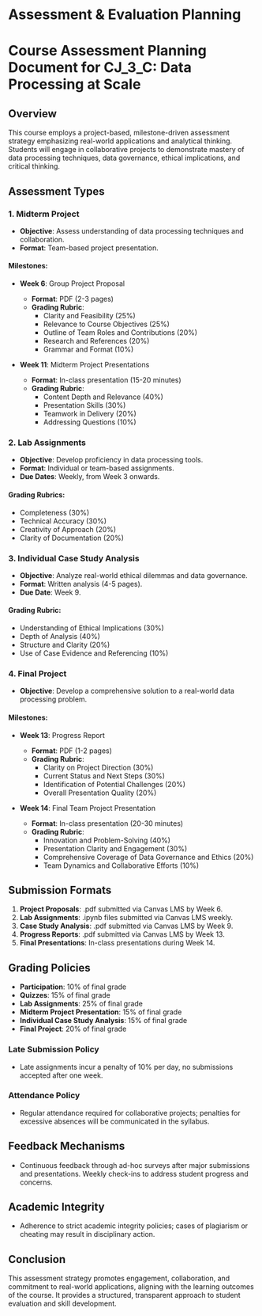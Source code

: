 Assessment & Evaluation Planning
================================

# Course Assessment Planning Document for CJ_3_C: Data Processing at Scale

## Overview
This course employs a project-based, milestone-driven assessment strategy emphasizing real-world applications and analytical thinking. Students will engage in collaborative projects to demonstrate mastery of data processing techniques, data governance, ethical implications, and critical thinking.

## Assessment Types

### 1. **Midterm Project**
- **Objective**: Assess understanding of data processing techniques and collaboration.
- **Format**: Team-based project presentation.
  
#### **Milestones**:
- **Week 6**: Group Project Proposal
  - **Format**: PDF (2-3 pages)
  - **Grading Rubric**:
    - Clarity and Feasibility (25%)
    - Relevance to Course Objectives (25%)
    - Outline of Team Roles and Contributions (20%)
    - Research and References (20%)
    - Grammar and Format (10%)
  
- **Week 11**: Midterm Project Presentations
  - **Format**: In-class presentation (15-20 minutes)
  - **Grading Rubric**:
    - Content Depth and Relevance (40%)
    - Presentation Skills (30%)
    - Teamwork in Delivery (20%)
    - Addressing Questions (10%)

### 2. **Lab Assignments**
- **Objective**: Develop proficiency in data processing tools.
- **Format**: Individual or team-based assignments.
- **Due Dates**: Weekly, from Week 3 onwards.
  
#### **Grading Rubrics**:
- Completeness (30%)
- Technical Accuracy (30%)
- Creativity of Approach (20%)
- Clarity of Documentation (20%)

### 3. **Individual Case Study Analysis**
- **Objective**: Analyze real-world ethical dilemmas and data governance.
- **Format**: Written analysis (4-5 pages).
- **Due Date**: Week 9.
  
#### **Grading Rubric**:
- Understanding of Ethical Implications (30%)
- Depth of Analysis (40%)
- Structure and Clarity (20%)
- Use of Case Evidence and Referencing (10%)

### 4. **Final Project**
- **Objective**: Develop a comprehensive solution to a real-world data processing problem.
  
#### **Milestones**:
- **Week 13**: Progress Report
  - **Format**: PDF (1-2 pages)
  - **Grading Rubric**:
    - Clarity on Project Direction (30%)
    - Current Status and Next Steps (30%)
    - Identification of Potential Challenges (20%)
    - Overall Presentation Quality (20%)
  
- **Week 14**: Final Team Project Presentation
  - **Format**: In-class presentation (20-30 minutes)
  - **Grading Rubric**:
    - Innovation and Problem-Solving (40%)
    - Presentation Clarity and Engagement (30%)
    - Comprehensive Coverage of Data Governance and Ethics (20%)
    - Team Dynamics and Collaborative Efforts (10%)

## Submission Formats
1. **Project Proposals**: .pdf submitted via Canvas LMS by Week 6.
2. **Lab Assignments**: .ipynb files submitted via Canvas LMS weekly.
3. **Case Study Analysis**: .pdf submitted via Canvas LMS by Week 9.
4. **Progress Reports**: .pdf submitted via Canvas LMS by Week 13.
5. **Final Presentations**: In-class presentations during Week 14.

## Grading Policies
- **Participation**: 10% of final grade
- **Quizzes**: 15% of final grade
- **Lab Assignments**: 25% of final grade
- **Midterm Project Presentation**: 15% of final grade
- **Individual Case Study Analysis**: 15% of final grade
- **Final Project**: 20% of final grade

### Late Submission Policy
- Late assignments incur a penalty of 10% per day, no submissions accepted after one week.

### Attendance Policy
- Regular attendance required for collaborative projects; penalties for excessive absences will be communicated in the syllabus.

## Feedback Mechanisms
- Continuous feedback through ad-hoc surveys after major submissions and presentations. Weekly check-ins to address student progress and concerns.

## Academic Integrity
- Adherence to strict academic integrity policies; cases of plagiarism or cheating may result in disciplinary action.

## Conclusion
This assessment strategy promotes engagement, collaboration, and commitment to real-world applications, aligning with the learning outcomes of the course. It provides a structured, transparent approach to student evaluation and skill development.
